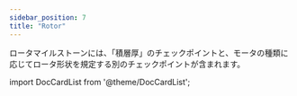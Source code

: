 ```yaml
---
sidebar_position: 7
title: "Rotor"
---
```


ロータマイルストーンには、「積層厚」のチェックポイントと、モータの種類に応じてロータ形状を規定する別のチェックポイントが含まれます。

import DocCardList from '@theme/DocCardList';

<DocCardList />